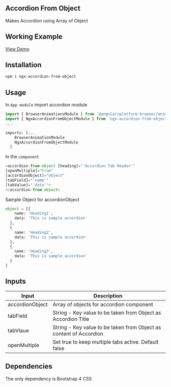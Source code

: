 ## Accordion From Object
Makes Accordion using Array of Object


## Working Example
[View Demo](https://stackblitz.com/edit/accordion-from-object?embed=1&file=src/app/app.component.ts)

## Installation
```bash
npm i ngx-accordion-from-object
```
## Usage

In `App module` import accordion module
```python
import { BrowserAnimationsModule } from '@angular/platform-browser/animations';
import { NgxAccordionFromObjectModule } from 'ngx-accordion-from-object'
...

imports: [...
    BrowserAnimationModule
    NgxAccordionFromObjectModule
  ]
```
In the `component`
```python
<accordion-from-object [heading]="'Accordion Tab Header'" 
[openMultiple]="true" 
[accordionObject]="object" 
[tabField]="'name'"
[tabValue]="'data'">
</accordion-from-object>
```

Sample Object for accordionObject
```python
object = [{
    name: 'Heading1',
    data: 'This is sample accordion'
  },
  {
    name: 'Heading2',
    data: 'This is sample accordion'
  },
  {
    name: 'Heading3',
    data: 'This is sample accordion'
  }
]
```

## Inputs
| Input | Description |
| ----- | ----------- |
| accordionObject |  Array of objects for accordion component |
| tabField | String - Key value to be taken from Object as Accordion Title |
| tabVlaue | String - Key value to be taken from Object as content of Accordion |
| openMultiple | Set true to keep multiple tabs active. Default false |

## Dependencies
The only dependency is Bootstrap 4 CSS

